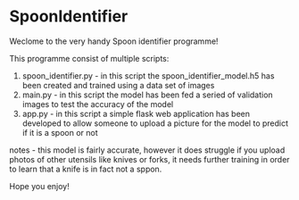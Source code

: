 # SpoonIdentifier

Weclome to the very handy Spoon identifier programme!

This programme consist of multiple scripts:
1. spoon_identifier.py - in this script the spoon_identifier_model.h5 has been created and trained using a data set of images
2. main.py - in this script the model has been fed a seried of validation images to test the accuracy of the model
3. app.py - in this script a simple flask web application has been developed to allow someone to upload a picture for the model to predict if it is a spoon or not

notes - this model is fairly accurate, however it does struggle if you upload photos of other utensils like knives or forks, it needs further training in order to learn that a knife is in fact not a sppon.

Hope you enjoy!
